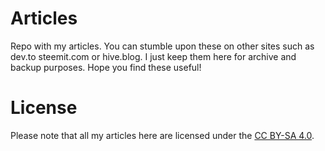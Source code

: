# Articles

Repo with my articles. You can stumble upon these on other sites such as dev.to steemit.com or hive.blog. I just keep them here for archive and backup purposes. Hope you find these useful!

# License
Please note that all my articles here are licensed under the [CC BY-SA 4.0](https://creativecommons.org/licenses/by-sa/4.0/).
